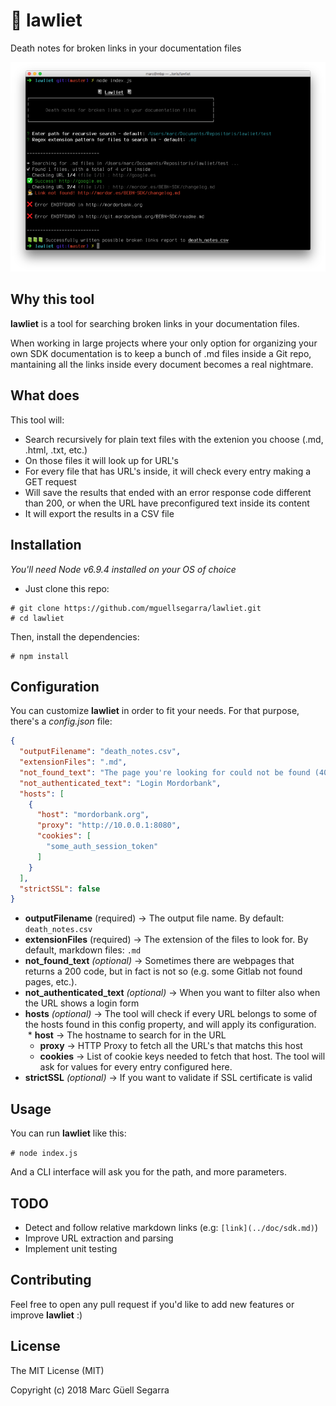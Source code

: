 # 📓 lawliet

Death notes for broken links in your documentation files

![lawliet](https://github.com/mguellsegarra/lawliet/blob/master/screenshot.png?raw=true)

## Why this tool

**lawliet** is a tool for searching broken links in your documentation files.

When working in large projects where your only option for organizing your own SDK documentation is to keep a bunch of .md files inside a Git repo, mantaining all the links inside every document becomes a real nightmare.

## What does

This tool will:

* Search recursively for plain text files with the extenion you choose (.md, .html, .txt, etc.)
* On those files it will look up for URL's
* For every file that has URL's inside, it will check every entry making a GET request
* Will save the results that ended with an error response code different than 200, or when the URL have preconfigured text inside its content
* It will export the results in a CSV file

## Installation

_You'll need Node v6.9.4 installed on your OS of choice_

* Just clone this repo:

```
# git clone https://github.com/mguellsegarra/lawliet.git
# cd lawliet
```

Then, install the dependencies:

```
# npm install
```

## Configuration

You can customize **lawliet** in order to fit your needs. For that purpose, there's a *config.json* file:

```json
{
  "outputFilename": "death_notes.csv",
  "extensionFiles": ".md",
  "not_found_text": "The page you're looking for could not be found (404)",
  "not_authenticated_text": "Login Mordorbank",
  "hosts": [
    {
      "host": "mordorbank.org",
      "proxy": "http://10.0.0.1:8080",
      "cookies": [
        "some_auth_session_token"
      ]
    }
  ],
  "strictSSL": false
}
```

* **outputFilename** (required) →  The output file name. By default: `death_notes.csv`
* **extensionFiles** (required) →  The extension of the files to look for. By default, markdown files: `.md`
* **not_found_text** _(optional)_ → Sometimes there are webpages that returns a 200 code, but in fact is not so (e.g. some Gitlab not found pages, etc.).
* **not_authenticated_text** _(optional)_ → When you want to filter also when the URL shows a login form
* **hosts** _(optional)_ → The tool will check if every URL belongs to some of the hosts found in this config property, and will apply its configuration.
  * __host__ → The hostname to search for in the URL
  * __proxy__ → HTTP Proxy to fetch all the URL's that matchs this host
  * __cookies__ → List of cookie keys needed to fetch that host. The tool will ask for values for every entry configured here.
* **strictSSL** _(optional)_ → If you want to validate if SSL certificate is valid

## Usage

You can run **lawliet** like this:

```# node index.js```

And a CLI interface will ask you for the path, and more parameters.

## TODO

* Detect and follow relative markdown links (e.g: `[link](../doc/sdk.md)`)
* Improve URL extraction and parsing
* Implement unit testing

## Contributing 

Feel free to open any pull request if you'd like to add new features or improve **lawliet** :)

## License 

The MIT License (MIT)

Copyright (c) 2018 Marc Güell Segarra
